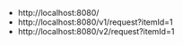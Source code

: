 
* http://localhost:8080/
* http://localhost:8080/v1/request?itemId=1
* http://localhost:8080/v2/request?itemId=1
